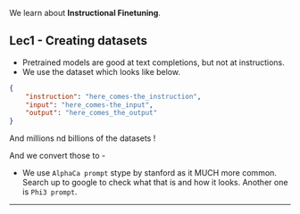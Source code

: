 We learn about **Instructional Finetuning**.

## Lec1 - Creating datasets
- Pretrained models are good at text completions, but not at instructions.
- We use the dataset which looks like below.
```json
{
    "instruction": "here_comes-the_instruction",
    "input": "here_comes-the_input",
    "output": "here_comes_the_output"
}
```
And millions nd billions of the datasets !

And we convert those to -
- We use `AlphaCa prompt` stype by stanford as it MUCH more common. Search up to google to check what that is and how it looks. Another one is `Phi3 prompt`.

---
